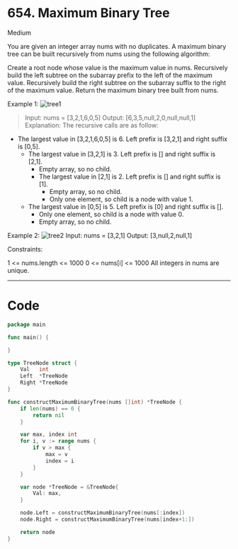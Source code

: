 # 654. Maximum Binary Tree

Medium

You are given an integer array nums with no duplicates. A maximum binary tree can be built recursively from nums using the following algorithm:

Create a root node whose value is the maximum value in nums.
Recursively build the left subtree on the subarray prefix to the left of the maximum value.
Recursively build the right subtree on the subarray suffix to the right of the maximum value.
Return the maximum binary tree built from nums.


Example 1:
![tree1](https://assets.leetcode.com/uploads/2020/12/24/tree1.jpg)
> Input: nums = [3,2,1,6,0,5]
Output: [6,3,5,null,2,0,null,null,1]
Explanation: The recursive calls are as follow:
- The largest value in [3,2,1,6,0,5] is 6. Left prefix is [3,2,1] and right suffix is [0,5].
    - The largest value in [3,2,1] is 3. Left prefix is [] and right suffix is [2,1].
        - Empty array, so no child.
        - The largest value in [2,1] is 2. Left prefix is [] and right suffix is [1].
            - Empty array, so no child.
            - Only one element, so child is a node with value 1.
    - The largest value in [0,5] is 5. Left prefix is [0] and right suffix is [].
        - Only one element, so child is a node with value 0.
        - Empty array, so no child.


Example 2:
![tree2](https://assets.leetcode.com/uploads/2020/12/24/tree2.jpg)
Input: nums = [3,2,1]
Output: [3,null,2,null,1]


Constraints:

1 <= nums.length <= 1000
0 <= nums[i] <= 1000
All integers in nums are unique.

---

# Code
```go
package main

func main() {

}

type TreeNode struct {
	Val   int
	Left  *TreeNode
	Right *TreeNode
}

func constructMaximumBinaryTree(nums []int) *TreeNode {
	if len(nums) == 0 {
		return nil
	}

	var max, index int
	for i, v := range nums {
		if v > max {
			max = v
			index = i
		}
	}

	var node *TreeNode = &TreeNode{
		Val: max,
	}

	node.Left = constructMaximumBinaryTree(nums[:index])
	node.Right = constructMaximumBinaryTree(nums[index+1:])

	return node
}
```